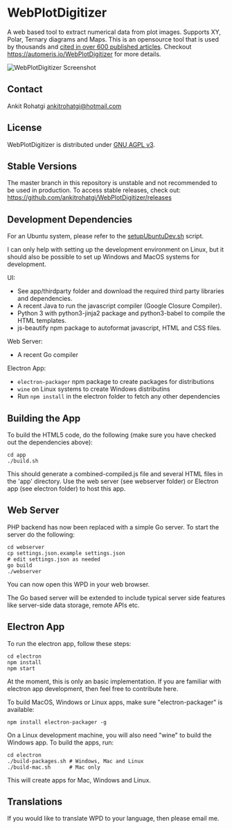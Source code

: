 WebPlotDigitizer
================

A web based tool to extract numerical data from plot images. Supports XY, Polar, Ternary diagrams and Maps. This is an opensource tool that is used by thousands and [cited in over 600 published articles](https://scholar.google.com/scholar?as_vis=1&q=WebPlotDigitizer&hl=en&as_sdt=0,44). Checkout https://automeris.io/WebPlotDigitizer for more details.

![WebPlotDigitizer Screenshot](screenshot.png?raw=true "WebPlotDigitizer")

Contact
-------

Ankit Rohatgi <ankitrohatgi@hotmail.com>

License
-------

WebPlotDigitizer is distributed under [GNU AGPL v3](https://www.gnu.org/licenses/agpl-3.0.en.html).

Stable Versions
---------------

The master branch in this repository is unstable and not recommended to be used in production. To access stable releases, check out: https://github.com/ankitrohatgi/WebPlotDigitizer/releases

Development Dependencies
------------------------
For an Ubuntu system, please refer to the [setupUbuntuDev.sh](setupUbuntuDev.sh) script.

I can only help with setting up the development environment on Linux, but it should also be possible to set up Windows and MacOS systems for development.

UI:
- See app/thirdparty folder and download the required third party libraries and dependencies.
- A recent Java to run the javascript compiler (Google Closure Compiler).
- Python 3 with python3-jinja2 package and python3-babel to compile the HTML templates.
- js-beautify npm package to autoformat javascript, HTML and CSS files.

Web Server:
- A recent Go compiler

Electron App:
- `electron-packager` npm package to create packages for distributions
- `wine` on Linux systems to create Windows distributins
- Run `npm install` in the electron folder to fetch any other dependencies


Building the App
----------------
To build the HTML5 code, do the following (make sure you have checked out the dependencies above):

    cd app
    ./build.sh

This should generate a combined-compiled.js file and several HTML files in the 'app' directory. Use the web server (see webserver folder) or Electron app (see electron folder) to host this app.


Web Server
----------

PHP backend has now been replaced with a simple Go server. To start the server do the following:

    cd webserver
    cp settings.json.example settings.json
    # edit settings.json as needed
    go build
    ./webserver

You can now open this WPD in your web browser.

The Go based server will be extended to include typical server side features like server-side data storage, remote APIs etc.

Electron App
------------

To run the electron app, follow these steps:

    cd electron
    npm install
    npm start

At the moment, this is only an basic implementation. If you are familiar with electron app development, then feel free to contribute here.

To build MacOS, Windows or Linux apps, make sure "electron-packager" is available:
    
    npm install electron-packager -g

On a Linux development machine, you will also need "wine" to build the Windows app. To build the apps, run:
   
    cd electron
    ./build-packages.sh # Windows, Mac and Linux
    ./build-mac.sh      # Mac only

This will create apps for Mac, Windows and Linux.


Translations
------------

If you would like to translate WPD to your language, then please email me.
